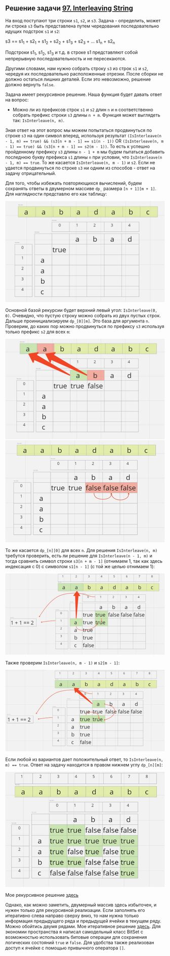 ## Решение задачи [97. Interleaving String](https://leetcode.com/problems/interleaving-string/)

На вход поступают три строки `s1`, `s2`, и `s3`. Задача - определить, может ли строка `s3` быть представлена путем чередования последовательно идущих подстрок `s1` и `s2`:

s3 == s1<sub>1</sub> + s2<sub>1</sub> + s1<sub>2</sub> + s2<sub>2</sub> + s1<sub>3</sub> + s2<sub>3</sub> + ... s1<sub>n</sub> + s2<sub>n</sub>

Подстроки s1<sub>1</sub>, s1<sub>2</sub>, s1<sub>3</sub> и т.д. в строке s1 представляют собой непрерывную последовательность и не пересекаются.

Другими словами, нам нужно собрать строку `s3` из строк `s1` и `s2`, чередуя их последовательно расположенные отрезки. После сборки не должно остаться лишних деталей. Если это невозможно, решение должно вернуть `false`.

Задача имеет рекурсивное решение. Наша функция будет давать ответ на вопрос:
- Можно ли из префиксов строк `s1` и `s2` длин `n` и `m` соответственно собрать префикс строки `s3` длины `n + m`. Функция может выглядеть так: `IsInterleave(n, m)`. 

Зная ответ на этот вопрос мы можем попытаться продвинуться по строке `s3` на один символ вперед, используя результат `(IsInterleave(n - 1, m) == true) && (s3[n + m - 1] == s1(n - 1))` OR `(IsInterleave(n, m - 1) == true) && (s3[n + m - 1] == s2(m - 1))`. То есть к успешно пройденному префиксу `s3` длины `n - 1 + m` мы будем пытаться добавить последнюю букву префикса `s1` длины `n` при условии, что `IsInterleave(n - 1, m) == true`. То же касается `IsInterleave(n, m - 1)` и `s2`. Если не удается продвинуться по строке `s3` ни одним из способов - ответ на задачу отрицательный.

Для того, чтобы избежать повторяющихся вычислений, будем сохранять ответы в двумерном массиве `dp_` размера `[n + 1][m + 1]`. Для наглядности представлю его как таблицу:

![](Img/1.jpg)

Основной базой рекурсии будет верхний левый угол: `IsInterleave(0, 0)`. Очевидно, что пустую строку можно собрать из двух пустых строк. Дальше проинициализируем `dp_[0][m]`. Это база для аргумента `n`. Проверим, до каких пор можно продвинуться по префиксу `s3` используя только префикс `s2` для всех `m`: 

![](Img/2.jpg) ![](Img/3.jpg)

То же касается `dp_[n][0]` для всех `n`. Для решения `IsInterleave(n, m)` требутся проверить, есть ли решение для `IsInterleave(n - 1, m)` и тогда сравнить символ строки `s3[n + m - 1]` (отнимаем 1, так как здесь индексация с 0) с символом `s1[n - 1]` (с той же целью отнимаем 1):

![](Img/4.jpg)

Также проверим `IsInterleave(n, m - 1)` и `s2[m - 1]`:

![](Img/5.jpg)

Если любой из вариантов дает положительный ответ, то `IsInterleave(n, m) == true`. Ответ на задачу находится в правом нижнем углу `dp_[n][m]`:

![](Img/6.jpg)

Мое рекурсивное решение [здесь](recursive.cpp)

Однако, как можно заметить, двумерный массив здесь избыточен, и нужен только для рекурсивной реализации. Если заполнять его итеративно слева направо сверху вниз, то нам нужна только информация предыдущего ряда и предыдущей ячейки в текущем ряду. Можно обойтись двумя рядами. Мое итеративное решение [здесь](solution.cpp). Для экономии пространства я написал самодельный класс BitSet с возможностью использовать битовые операции для сохранения логических состояний `true` и `false`. Для удобства также реализован доступ к ячейке с помощью привычного оператора `[]`.





